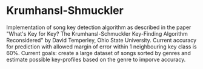 # Krumhansl-Shmuckler
Implementation of song key detection algorithm as described in the paper "What's Key for Key? The Krumhansl-Schmuckler
Key-Finding Algorithm Reconsidered" by David Temperley, Ohio State University. Current accuracy for prediction with allowed margin of error within 1 neighbouring key class is 60%.
Current goals: create a large dataset of songs sorted by genres and estimate possible key-profiles based on the genre to imporve accuracy.
